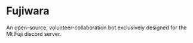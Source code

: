 # Fujiwara
An open-source, volunteer-collaboration bot exclusively designed for the Mt Fuji discord server.